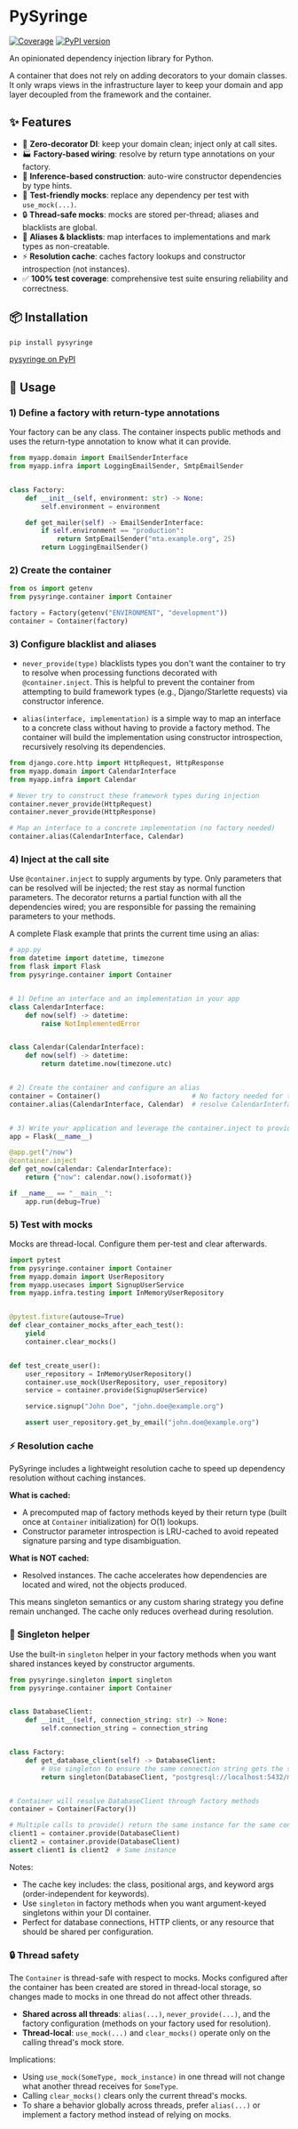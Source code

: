 # PySyringe

[![Coverage](https://codecov.io/gh/hugochinchilla/pysyringe/branch/main/graph/badge.svg)](https://codecov.io/gh/hugochinchilla/pysyringe)
[![PyPI version](https://badge.fury.io/py/pysyringe.svg)](https://badge.fury.io/py/pysyringe)

An opinionated dependency injection library for Python.

A container that does not rely on adding decorators to your domain classes. It only wraps views in the infrastructure layer to keep your domain and app layer decoupled from the framework and the container.

## ✨ Features

- 🚀 **Zero-decorator DI**: keep your domain clean; inject only at call sites.
- 🏭 **Factory-based wiring**: resolve by return type annotations on your factory.
- 🧩 **Inference-based construction**: auto-wire constructor dependencies by type hints.
- 🧪 **Test-friendly mocks**: replace any dependency per test with `use_mock(...)`.
- 🔒 **Thread-safe mocks**: mocks are stored per-thread; aliases and blacklists are global.
- 🧰 **Aliases & blacklists**: map interfaces to implementations and mark types as non-creatable.
- ⚡ **Resolution cache**: caches factory lookups and constructor introspection (not instances).
- ✅ **100% test coverage**: comprehensive test suite ensuring reliability and correctness.

## 📦 Installation

```bash
pip install pysyringe
```

[pysyringe on PyPI](https://pypi.org/project/pysyringe/)

## 🚀 Usage


### 1) Define a factory with return-type annotations

Your factory can be any class. The container inspects public methods and uses the return-type annotation to know what it can provide.

```python
from myapp.domain import EmailSenderInterface
from myapp.infra import LoggingEmailSender, SmtpEmailSender


class Factory:
    def __init__(self, environment: str) -> None:
        self.environment = environment

    def get_mailer(self) -> EmailSenderInterface:
        if self.environment == "production":
            return SmtpEmailSender("mta.example.org", 25)
        return LoggingEmailSender()
```

### 2) Create the container

```python
from os import getenv
from pysyringe.container import Container

factory = Factory(getenv("ENVIRONMENT", "development"))
container = Container(factory)
```

### 3) Configure blacklist and aliases

- `never_provide(type)` blacklists types you don't want the container to try to resolve when processing functions decorated with `@container.inject`. This is helpful to prevent the container from attempting to build framework types (e.g., Django/Starlette requests) via constructor inference.

- `alias(interface, implementation)` is a simple way to map an interface to a concrete class without having to provide a factory method. The container will build the implementation using constructor introspection, recursively resolving its dependencies.

```python
from django.core.http import HttpRequest, HttpResponse
from myapp.domain import CalendarInterface
from myapp.infra import Calendar

# Never try to construct these framework types during injection
container.never_provide(HttpRequest)
container.never_provide(HttpResponse)

# Map an interface to a concrete implementation (no factory needed)
container.alias(CalendarInterface, Calendar)
```

### 4) Inject at the call site

Use `@container.inject` to supply arguments by type. Only parameters that can be resolved will be injected; the rest stay as normal function parameters. The decorator returns a partial function with all the dependencies wired; you are responsible for passing the remaining parameters to your methods.

A complete Flask example that prints the current time using an alias:

```python
# app.py
from datetime import datetime, timezone
from flask import Flask
from pysyringe.container import Container


# 1) Define an interface and an implementation in your app
class CalendarInterface:
    def now(self) -> datetime:
        raise NotImplementedError


class Calendar(CalendarInterface):
    def now(self) -> datetime:
        return datetime.now(timezone.utc)


# 2) Create the container and configure an alias
container = Container()                       # No factory needed for this example
container.alias(CalendarInterface, Calendar)  # resolve CalendarInterface -> Calendar


# 3) Write your application and leverage the container.inject to provide dependencies
app = Flask(__name__)

@app.get("/now")
@container.inject
def get_now(calendar: CalendarInterface):
    return {"now": calendar.now().isoformat()}

if __name__ == "__main__":
    app.run(debug=True)
```

### 5) Test with mocks

Mocks are thread-local. Configure them per-test and clear afterwards.

```python
import pytest
from pysyringe.container import Container
from myapp.domain import UserRepository
from myapp.usecases import SignupUserService
from myapp.infra.testing import InMemoryUserRepository


@pytest.fixture(autouse=True)
def clear_container_mocks_after_each_test():
    yield
    container.clear_mocks()


def test_create_user():
    user_repository = InMemoryUserRepository()
    container.use_mock(UserRepository, user_repository)
    service = container.provide(SignupUserService)

    service.signup("John Doe", "john.doe@example.org")

    assert user_repository.get_by_email("john.doe@example.org")
```

### ⚡ Resolution cache

PySyringe includes a lightweight resolution cache to speed up dependency resolution without caching instances.

**What is cached:**
  - A precomputed map of factory methods keyed by their return type (built once at `Container` initialization) for O(1) lookups.
  - Constructor parameter introspection is LRU-cached to avoid repeated signature parsing and type disambiguation.

**What is NOT cached:**
  - Resolved instances. The cache accelerates how dependencies are located and wired, not the objects produced.

This means singleton semantics or any custom sharing strategy you define remain unchanged. The cache only reduces overhead during resolution.

### 🧷 Singleton helper

Use the built-in `singleton` helper in your factory methods when you want shared instances keyed by constructor arguments.

```python
from pysyringe.singleton import singleton
from pysyringe.container import Container


class DatabaseClient:
    def __init__(self, connection_string: str) -> None:
        self.connection_string = connection_string


class Factory:
    def get_database_client(self) -> DatabaseClient:
        # Use singleton to ensure the same connection string gets the same client
        return singleton(DatabaseClient, "postgresql://localhost:5432/mydb")


# Container will resolve DatabaseClient through factory methods
container = Container(Factory())

# Multiple calls to provide() return the same instance for the same connection string
client1 = container.provide(DatabaseClient)
client2 = container.provide(DatabaseClient)
assert client1 is client2  # Same instance

```

Notes:
- The cache key includes: the class, positional args, and keyword args (order-independent for keywords).
- Use `singleton` in factory methods when you want argument-keyed singletons within your DI container.
- Perfect for database connections, HTTP clients, or any resource that should be shared per configuration.

### 🔒 Thread safety

The `Container` is thread-safe with respect to mocks. Mocks configured after the container has been created are stored in thread-local storage, so changes made to mocks in one thread do not affect other threads.

- **Shared across all threads**: `alias(...)`, `never_provide(...)`, and the factory configuration (methods on your factory used for resolution).
- **Thread-local**: `use_mock(...)` and `clear_mocks()` operate only on the calling thread's mock store.

Implications:
- Using `use_mock(SomeType, mock_instance)` in one thread will not change what another thread receives for `SomeType`.
- Calling `clear_mocks()` clears only the current thread's mocks.
- To share a behavior globally across threads, prefer `alias(...)` or implement a factory method instead of relying on mocks.
